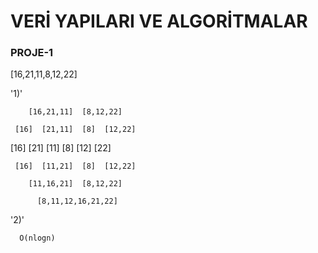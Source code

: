 # VERİ YAPILARI VE ALGORİTMALAR


### PROJE-1

[16,21,11,8,12,22]

'1)'

```
    [16,21,11]  [8,12,22]

 [16]  [21,11]  [8]  [12,22]

```

[16]  [21]  [11]  [8]  [12]  [22]

```
 [16]  [11,21]  [8]  [12,22]

    [11,16,21]  [8,12,22]

      [8,11,12,16,21,22]

```

'2)'

```
  O(nlogn)
```